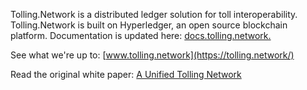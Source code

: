 Tolling.Network is a distributed ledger solution for toll interoperability. Tolling.Network is built on Hyperledger, an open source blockchain platform. Documentation is updated here: [docs.tolling.network.](https:docs.tolling.network)


See what we're up to: [www.tolling.network](https://tolling.network/)

Read the original white paper: [A Unified Tolling Network](https://milliganpartners.com/unified-tolling-network/)
